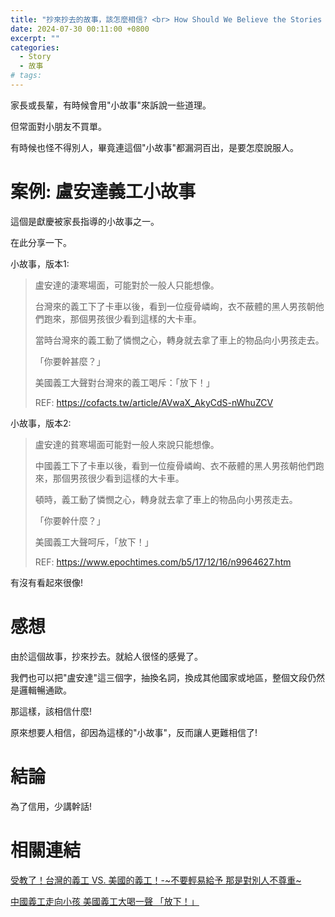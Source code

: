 ```yaml
---
title: "抄來抄去的故事，該怎麼相信? <br> How Should We Believe the Stories that Have been Copied Over and Over Again?"
date: 2024-07-30 00:11:00 +0800
excerpt: ""
categories:
  - Story
  - 故事
# tags:
---
```


家長或長輩，有時候會用"小故事"來訴說一些道理。

但常面對小朋友不買單。

有時候也怪不得別人，畢竟連這個"小故事"都漏洞百出，是要怎麼說服人。

# 案例: 盧安達義工小故事

這個是獻慶被家長指導的小故事之一。

在此分享一下。

小故事，版本1:
> 盧安達的淒寒場面，可能對於一般人只能想像。
> 
> 台灣來的義工下了卡車以後，看到一位瘦骨嶙峋，衣不蔽體的黑人男孩朝他們跑來，那個男孩很少看到這樣的大卡車。
> 
> 當時台灣來的義工動了憐憫之心，轉身就去拿了車上的物品向小男孩走去。
> 
> 「你要幹甚麼？」
> 
> 美國義工大聲對台灣來的義工喝斥：「放下！」
> 
> REF: <https://cofacts.tw/article/AVwaX_AkyCdS-nWhuZCV>

小故事，版本2:
> 盧安達的貧寒場面可能對一般人來說只能想像。
> 
> 中國義工下了卡車以後，看到一位瘦骨嶙峋、衣不蔽體的黑人男孩朝他們跑來，那個男孩很少看到這樣的大卡車。
> 
> 頓時，義工動了憐憫之心，轉身就去拿了車上的物品向小男孩走去。
> 
> 「你要幹什麼？」
> 
> 美國義工大聲呵斥，「放下！」
> 
> REF: <https://www.epochtimes.com/b5/17/12/16/n9964627.htm>

有沒有看起來很像!

# 感想

由於這個故事，抄來抄去。就給人很怪的感覺了。

我們也可以把"盧安達"這三個字，抽換名詞，換成其他國家或地區，整個文段仍然是邏輯暢通歐。

那這樣，該相信什麼!

原來想要人相信，卻因為這樣的"小故事"，反而讓人更難相信了!

# 結論

為了信用，少講幹話!

# 相關連結

[受教了！台灣的義工 VS. 美國的義工！-~不要輕易給予 那是對別人不尊重~](https://cofacts.tw/article/AVwaX_AkyCdS-nWhuZCV)

[中國義工走向小孩 美國義工大喝一聲 「放下！」](https://www.epochtimes.com/b5/17/12/16/n9964627.htm)
